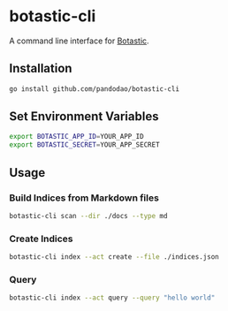 # botastic-cli

A command line interface for [Botastic](https://developers.pando.im/references/botastic/api.html).

## Installation

```bash
go install github.com/pandodao/botastic-cli
```

## Set Environment Variables

```bash
export BOTASTIC_APP_ID=YOUR_APP_ID
export BOTASTIC_SECRET=YOUR_APP_SECRET
```

## Usage

### Build Indices from Markdown files

```bash
botastic-cli scan --dir ./docs --type md 
```

### Create Indices 

```bash
botastic-cli index --act create --file ./indices.json
```

### Query

```bash
botastic-cli index --act query --query "hello world"
```

